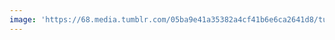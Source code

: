 ```yaml
---
image: 'https://68.media.tumblr.com/05ba9e41a35382a4cf41b6e6ca2641d8/tumblr_nccqji7cKf1tbdx3so1_1280.jpg'
---
```

